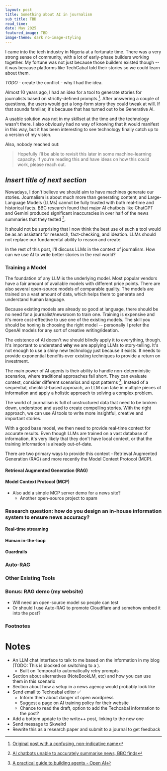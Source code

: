 ```yaml
---
layout: post
title: Something about AI in journalism
sub_title: TBD
read_time: 
date: May 2025
featured_image: TBD
image-theme: dark no-image-styling
---
```


I came into the tech industry in Nigeria at a fortunate time. There was a very strong sense of community, with a lot of early-phase builders working together. My fortune was not just because those builders existed though -- it was because platforms like TechCabal told their stories so we could learn about them.

*TODO* - create the conflict - why I had the idea.

Almost 10 years ago, I had an idea for a tool to generate stories for journalists based on strictly-defined prompts [^1]. After answering a couple of questions, the users would get a long-form story they could tweak at will. If that sounds familiar, it's because that has turned out to be Generative AI. 

A usable solution was not in my skillset at the time and the technology wasn't there. I also obviously had no way of knowing that it would manifest in this way, but it has been interesting to see technology finally catch up to a version of my vision. 

Also, nobody reached out:
> Hopefully i’ll be able to revisit this later in some machine-learning capacity. If you’re reading this and have ideas on how this could work, please reach out.

## *Insert title of next section*
Nowadays, I don't believe we should aim to have machines generate our stories. Journalism is about much more than generating content, and Large-Language Models (LLMs) cannot be fully trusted with both real-time and historical facts. BBC research found that major AI chatbots like ChatGPT and Gemini produced significant inaccuracies in over half of the news summaries that they tested [^2].

It should not be surprising that I now think the best use of such a tool would be as an assistant for research, fact-checking, and ideation. LLMs should not replace our fundamental ability to reason and create.

In the rest of this post, I'll discuss LLMs in the context of journalism. How can we use AI to write better stories in the real world?

### Training a Model

The foundation of any LLM is the underlying model. Most popular vendors have a fair amount of available models with different price points. There are also several open-source models of comparable quality. The models are trained on a vast amount of data, which helps them to generate and understand human language.

Because existing models are already so good at language, there should be no need for a journalist/newsroom to train one. Training is expensive and it's more cost-effective to use one of the existing models. The skill you should be honing is choosing the right model -- personally I prefer the OpenAI models for any sort of creative writing/ideation.

The existence of AI doesn't we should blindly apply it to everything, though. It's important to understand **why** we are applying LLMs to story-telling. It's not enough to use a shiny new technology just because it exists. It needs to provide exponential benefits over existing techniques to provide a return on investment.

The main power of AI agents is their ability to handle non-deterministic scenarios, where traditional approaches fall short. They can evaluate context, consider different scenarios and spot patterns [^4]. Instead of a sequential, checklist-based approach, an LLM can take in multiple pieces of information and apply a holistic approach to solving a complex problem.

The world of journalism is full of unstructured data that need to be broken down, understood and used to create compelling stories. With the right approach, we can use AI tools to write more insightful, creative and important stories.

With a good base model, we then need to provide real-time context for accurate results. Even though LLMs are trained on a vast database of information, it's very likely that they don't have local context, or that the training information is already out-of-date.

There are two primary ways to provide this context - Retrieval Augmented Generation (RAG) and more recently the Model Context Protocol (MCP).

#### Retrieval Augmented Generation (RAG)


#### Model Context Protocol (MCP)
- Also add a simple MCP server demo for a news site?
    - Another open-source project to spam

### Research question: how do you design an in-house information system to ensure news accuracy?

#### Real-time streaming

#### Human in-the-loop

#### Guardrails

### Auto-RAG

### Other Existing Tools

### Bonus: RAG demo (my website)
* Will need an open-source model so people can test 
* Or should I use Auto-RAG to promote Cloudflare and somehow embed it into the post?

### Footnotes
[^1]: [Original post with a confusing, non-indicative name](https://opeonikute.dev/posts/write)
[^2]: [AI chatbots unable to accurately summarise news, BBC finds](https://www.bbc.com/news/articles/c0m17d8827ko)
[^3]: [Open Router, Models](https://openrouter.ai/models)
[^4]: [A practical guide to building agents - Open AI](https://cdn.openai.com/business-guides-and-resources/a-practical-guide-to-building-agents.pdf)

# Notes
- An LLM chat interface to talk to me based on the information in my blog (TODO: This is blocked on switching to a ).
    - Built on Temporal to automatically retry prompts
- Section about alternatives (NoteBookLM, etc) and how you can use them in this scenario
- Section about how a setup in a news agency would probably look like
- Send email to Techcabal editor ✅
    - Inform them about danger of open wordpress
    - Suggest a page on AI training policy for their website
    - Chance to read the draft, option to add the Techcabal information to the post?
- Add a bottom update to the write++ post, linking to the new one
- Send message to Skweird
- Rewrite this as a research paper and submit to a journal to get feedback